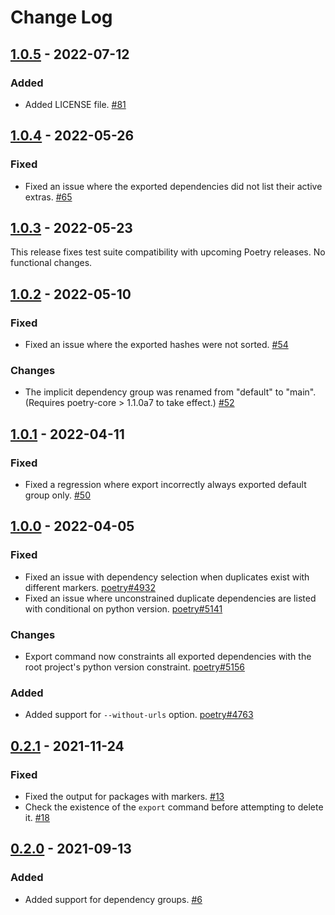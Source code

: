 # Change Log

## [1.0.5] - 2022-07-12

### Added

- Added LICENSE file. [#81](https://github.com/python-poetry/poetry-plugin-export/pull/81)

## [1.0.4] - 2022-05-26

### Fixed

- Fixed an issue where the exported dependencies did not list their active extras. [#65](https://github.com/python-poetry/poetry-plugin-export/pull/65)

## [1.0.3] - 2022-05-23

This release fixes test suite compatibility with upcoming Poetry releases. No functional changes.

## [1.0.2] - 2022-05-10

### Fixed

- Fixed an issue where the exported hashes were not sorted. [#54](https://github.com/python-poetry/poetry-plugin-export/pull/54)

### Changes

- The implicit dependency group was renamed from "default" to "main". (Requires poetry-core > 1.1.0a7 to take effect.) [#52](https://github.com/python-poetry/poetry-plugin-export/pull/52)


## [1.0.1] - 2022-04-11

### Fixed

- Fixed a regression where export incorrectly always exported default group only. [#50](https://github.com/python-poetry/poetry-plugin-export/pull/50)

## [1.0.0] - 2022-04-05

### Fixed

- Fixed an issue with dependency selection when duplicates exist with different markers. [poetry#4932](https://github.com/python-poetry/poetry/pull/4932)
- Fixed an issue where unconstrained duplicate dependencies are listed with conditional on python version. [poetry#5141](https://github.com/python-poetry/poetry/issues/5141)

### Changes

- Export command now constraints all exported dependencies with the root project's python version constraint. [poetry#5156](https://github.com/python-poetry/poetry/pull/5156)

### Added

- Added support for `--without-urls` option. [poetry#4763](https://github.com/python-poetry/poetry/pull/4763)


## [0.2.1] - 2021-11-24

### Fixed

- Fixed the output for packages with markers. [#13](https://github.com/python-poetry/poetry-plugin-export/pull/13)
- Check the existence of the `export` command before attempting to delete it. [#18](https://github.com/python-poetry/poetry-plugin-export/pull/18)


## [0.2.0] - 2021-09-13

### Added

- Added support for dependency groups. [#6](https://github.com/python-poetry/poetry-plugin-export/pull/6)


[Unreleased]: https://github.com/python-poetry/poetry-plugin-export/compare/1.0.5...main
[1.0.5]: https://github.com/python-poetry/poetry-plugin-export/compare/1.0.5
[1.0.4]: https://github.com/python-poetry/poetry-plugin-export/compare/1.0.4
[1.0.3]: https://github.com/python-poetry/poetry-plugin-export/compare/1.0.3
[1.0.2]: https://github.com/python-poetry/poetry-plugin-export/compare/1.0.2
[1.0.1]: https://github.com/python-poetry/poetry-plugin-export/compare/1.0.1
[1.0.0]: https://github.com/python-poetry/poetry-plugin-export/compare/1.0.0
[0.2.1]: https://github.com/python-poetry/poetry-plugin-export/compare/0.2.1
[0.2.0]: https://github.com/python-poetry/poetry-plugin-export/compare/0.2.0
